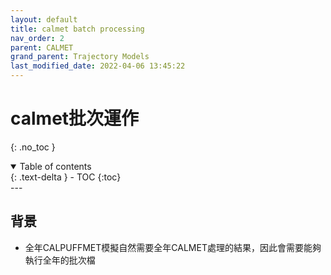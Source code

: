 ```yaml
---
layout: default
title: calmet batch processing
nav_order: 2
parent: CALMET
grand_parent: Trajectory Models
last_modified_date: 2022-04-06 13:45:22
---
```


# calmet批次運作
{: .no_toc }

<details open markdown="block">
  <summary>
    Table of contents
  </summary>
  {: .text-delta }
- TOC
{:toc}
</details>
---

## 背景
- 全年CALPUFFMET模擬自然需要全年CALMET處理的結果，因此會需要能夠執行全年的批次檔



